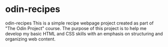 # odin-recipes
odin-recipes
This is a simple recipe webpage project created as part of "The Odin Project" course. The purpose of this project is to help me develop my basic HTML and CSS skills with an emphasis on structuring and organizing web content.

